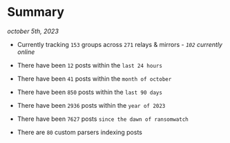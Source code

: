 
# Summary
_october 5th, 2023_

- Currently tracking `153` groups across `271` relays & mirrors - _`102` currently online_

- There have been `12` posts within the `last 24 hours`

- There have been `41` posts within the `month of october`

- There have been `850` posts within the `last 90 days`

- There have been `2936` posts within the `year of 2023`

- There have been `7627` posts `since the dawn of ransomwatch`

- There are `80` custom parsers indexing posts

